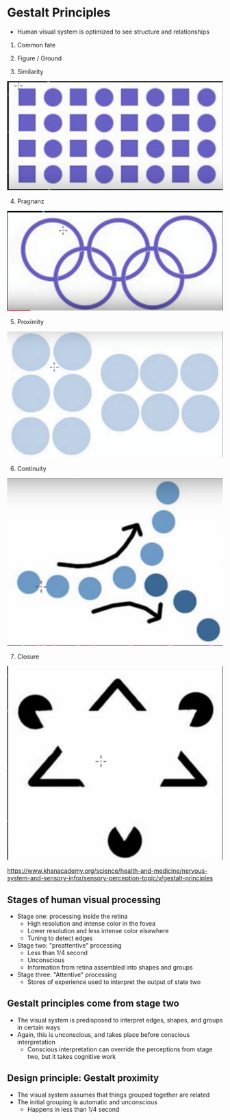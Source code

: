# Gestalt Principles

- Human visual system is optimized to see structure and relationships

1. Common fate

2. Figure / Ground

3. Similarity

![image](../../media/Gestalt-Principles-image1.jpg)

4. Pragnanz

![image](../../media/Gestalt-Principles-image2.jpg)

5. Proximity

![image](../../media/Gestalt-Principles-image3.jpg)

6. Continuity

![image](../../media/Gestalt-Principles-image4.jpg)

7. Closure

![image](../../media/Gestalt-Principles-image5.jpg)

https://www.khanacademy.org/science/health-and-medicine/nervous-system-and-sensory-infor/sensory-perception-topic/v/gestalt-principles

## Stages of human visual processing

- Stage one: processing inside the retina
  - High resolution and intense color in the fovea
  - Lower resolution and less intense color elsewhere
  - Tuning to detect edges
- Stage two: "preattentive" processing
  - Less than 1/4 second
  - Unconscious
  - Information from retina assembled into shapes and groups
- Stage three: "Attentive" processing
  - Stores of experience used to interpret the output of state two

## Gestalt principles come from stage two

- The visual system is predisposed to interpret edges, shapes, and groups in certain ways
- Again, this is unconscious, and takes place before conscious interpretation
  - Conscious interpretation can override the perceptions from stage two, but it takes cognitive work

## Design principle: Gestalt proximity

- The visual system assumes that things grouped together are related
- The initial grouping is automatic and unconscious
  - Happens in less than 1/4 second

